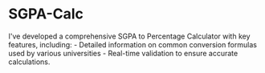 # SGPA-Calc
I've developed a comprehensive SGPA to Percentage Calculator with key features, including:  - Detailed information on common conversion formulas used by various universities - Real-time validation to ensure accurate calculations.
